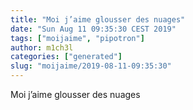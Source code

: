 ```yaml
---
title: "Moi j’aime glousser des nuages"
date: "Sun Aug 11 09:35:30 CEST 2019"
tags: ["moijaime", "pipotron"]
author: m1ch3l
categories: ["generated"]
slug: "moijaime/2019-08-11-09:35:30"
---
```


Moi j’aime glousser des nuages
